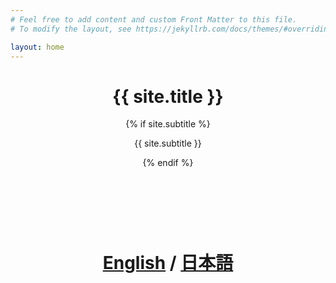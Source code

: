 ```yaml
---
# Feel free to add content and custom Front Matter to this file.
# To modify the layout, see https://jekyllrb.com/docs/themes/#overriding-theme-defaults

layout: home
---
```


<div class="home">

<div class="site-header-container {% if site.cover %}has-cover{% endif %}" {% if site.cover %}style="background-image: url({{ site.cover | prepend: site.baseurl }});"{% endif %}>
  <div class="scrim {% if site.cover %}has-cover{% endif %}">
    <header class="site-header">
      <h1 class="title">{{ site.title }}</h1>
      {% if site.subtitle %}<p class="subtitle">{{ site.subtitle }}</p>{% endif %}
    </header><br><br>
    <body link="#ffffff" vlink="#ffffff" alink="#ffffff">
    <h1 style="text-align:center"><a href="https://fukayak.github.io/en/index.html">English</a> / <a href="https://fukayak.github.io/jp/index.html">日本語</a></h1>
    </body>
  </div>
</div>

</div>

